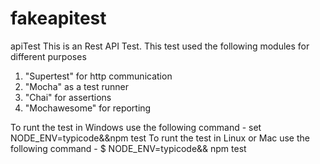 # fakeapitest
apiTest
This is an Rest API Test.
This test used the following modules for different purposes
1) "Supertest" for http communication
2) "Mocha" as a test runner
3) "Chai" for assertions
4) "Mochawesome" for reporting

To runt the test in Windows use the following command - set NODE_ENV=typicode&&npm test
To runt the test in Linux or Mac use the following command -  $ NODE_ENV=typicode&& npm test